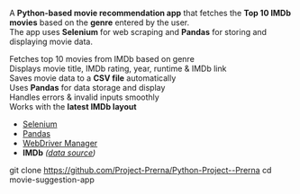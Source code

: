 A **Python-based movie recommendation app** that fetches the **Top 10 IMDb movies** based on the **genre** entered by the user.  
The app uses **Selenium** for web scraping and **Pandas** for storing and displaying movie data.

Fetches top 10 movies from IMDb based on genre  
Displays movie title, IMDb rating, year, runtime & IMDb link  
Saves movie data to a **CSV file** automatically  
Uses **Pandas** for data storage and display  
Handles errors & invalid inputs smoothly  
Works with the **latest IMDb layout**

- [Selenium](https://pypi.org/project/selenium/)
- [Pandas](https://pandas.pydata.org/)
- [WebDriver Manager](https://pypi.org/project/webdriver-manager/)
- **IMDb** *([data source](https://www.imdb.com/chart/top/))*


git clone https://github.com/Project-Prerna/Python-Project--Prerna
cd movie-suggestion-app